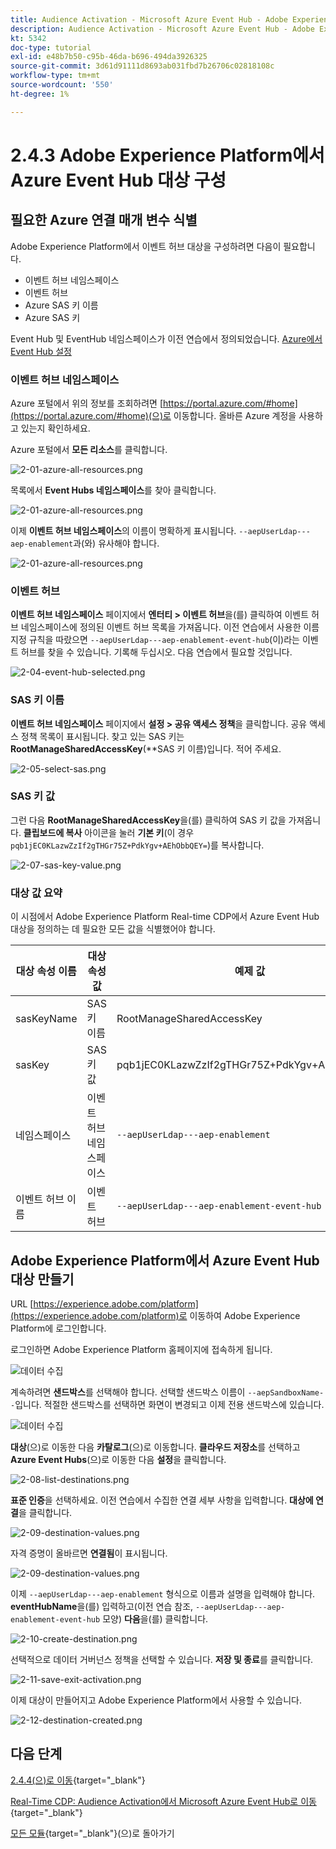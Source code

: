 ```yaml
---
title: Audience Activation - Microsoft Azure Event Hub - Adobe Experience Platform에서 Event Hub RTCDP 대상 설정
description: Audience Activation - Microsoft Azure Event Hub - Adobe Experience Platform에서 Event Hub RTCDP 대상 설정
kt: 5342
doc-type: tutorial
exl-id: e48b7b50-c95b-46da-b696-494da3926325
source-git-commit: 3d61d91111d8693ab031fbd7b26706c02818108c
workflow-type: tm+mt
source-wordcount: '550'
ht-degree: 1%

---
```


# 2.4.3 Adobe Experience Platform에서 Azure Event Hub 대상 구성

## 필요한 Azure 연결 매개 변수 식별

Adobe Experience Platform에서 이벤트 허브 대상을 구성하려면 다음이 필요합니다.

- 이벤트 허브 네임스페이스
- 이벤트 허브
- Azure SAS 키 이름
- Azure SAS 키

Event Hub 및 EventHub 네임스페이스가 이전 연습에서 정의되었습니다. [Azure에서 Event Hub 설정](./ex2.md)

### 이벤트 허브 네임스페이스

Azure 포털에서 위의 정보를 조회하려면 [https://portal.azure.com/#home](https://portal.azure.com/#home)(으)로 이동합니다. 올바른 Azure 계정을 사용하고 있는지 확인하세요.

Azure 포털에서 **모든 리소스**&#x200B;를 클릭합니다.

![2-01-azure-all-resources.png](./images/201azureallresources.png)

목록에서 **Event Hubs 네임스페이스**&#x200B;를 찾아 클릭합니다.

![2-01-azure-all-resources.png](./images/201azureallresources1.png)

이제 **이벤트 허브 네임스페이스**&#x200B;의 이름이 명확하게 표시됩니다. `--aepUserLdap---aep-enablement`과(와) 유사해야 합니다.

![2-01-azure-all-resources.png](./images/201azureallresources2.png)

### 이벤트 허브

**이벤트 허브 네임스페이스** 페이지에서 **엔터티 > 이벤트 허브**&#x200B;을(를) 클릭하여 이벤트 허브 네임스페이스에 정의된 이벤트 허브 목록을 가져옵니다. 이전 연습에서 사용한 이름 지정 규칙을 따랐으면 `--aepUserLdap---aep-enablement-event-hub`(이)라는 이벤트 허브를 찾을 수 있습니다. 기록해 두십시오. 다음 연습에서 필요할 것입니다.

![2-04-event-hub-selected.png](./images/204eventhubselected.png)

### SAS 키 이름

**이벤트 허브 네임스페이스** 페이지에서 **설정 > 공유 액세스 정책**&#x200B;을 클릭합니다. 공유 액세스 정책 목록이 표시됩니다. 찾고 있는 SAS 키는 **RootManageSharedAccessKey**(**SAS 키 이름)입니다. 적어 주세요.

![2-05-select-sas.png](./images/205selectsas.png)

### SAS 키 값

그런 다음 **RootManageSharedAccessKey**&#x200B;을(를) 클릭하여 SAS 키 값을 가져옵니다. **클립보드에 복사** 아이콘을 눌러 **기본 키**(이 경우 `pqb1jEC0KLazwZzIf2gTHGr75Z+PdkYgv+AEhObbQEY=`)를 복사합니다.

![2-07-sas-key-value.png](./images/207saskeyvalue.png)

### 대상 값 요약

이 시점에서 Adobe Experience Platform Real-time CDP에서 Azure Event Hub 대상을 정의하는 데 필요한 모든 값을 식별했어야 합니다.

| 대상 속성 이름 | 대상 속성 값 | 예제 값 |
|---|---|---|
| sasKeyName | SAS 키 이름 | RootManageSharedAccessKey |
| sasKey | SAS 키 값 | pqb1jEC0KLazwZzIf2gTHGr75Z+PdkYgv+AEhObbQEY= |
| 네임스페이스 | 이벤트 허브 네임스페이스 | `--aepUserLdap---aep-enablement` |
| 이벤트 허브 이름 | 이벤트 허브 | `--aepUserLdap---aep-enablement-event-hub` |

## Adobe Experience Platform에서 Azure Event Hub 대상 만들기

URL [https://experience.adobe.com/platform](https://experience.adobe.com/platform)로 이동하여 Adobe Experience Platform에 로그인합니다.

로그인하면 Adobe Experience Platform 홈페이지에 접속하게 됩니다.

![데이터 수집](./../../../../modules/delivery-activation/datacollection/dc1.2/images/home.png)

계속하려면 **샌드박스**&#x200B;를 선택해야 합니다. 선택할 샌드박스 이름이 ``--aepSandboxName--``입니다. 적절한 샌드박스를 선택하면 화면이 변경되고 이제 전용 샌드박스에 있습니다.

![데이터 수집](./../../../../modules/delivery-activation/datacollection/dc1.2/images/sb1.png)

**대상**(으)로 이동한 다음 **카탈로그**(으)로 이동합니다. **클라우드 저장소**&#x200B;를 선택하고 **Azure Event Hubs**(으)로 이동한 다음 **설정**&#x200B;을 클릭합니다.

![2-08-list-destinations.png](./images/208listdestinations.png)

**표준 인증**&#x200B;을 선택하세요. 이전 연습에서 수집한 연결 세부 사항을 입력합니다. **대상에 연결**&#x200B;을 클릭합니다.

![2-09-destination-values.png](./images/209destinationvalues.png)

자격 증명이 올바르면 **연결됨**&#x200B;이 표시됩니다.

![2-09-destination-values.png](./images/209destinationvaluesa.png)

이제 `--aepUserLdap---aep-enablement` 형식으로 이름과 설명을 입력해야 합니다. **eventHubName**&#x200B;을(를) 입력하고(이전 연습 참조, `--aepUserLdap---aep-enablement-event-hub` 모양) **다음**&#x200B;을(를) 클릭합니다.

![2-10-create-destination.png](./images/210createdestination.png)

선택적으로 데이터 거버넌스 정책을 선택할 수 있습니다. **저장 및 종료**&#x200B;를 클릭합니다.

![2-11-save-exit-activation.png](./images/211saveexitactivation.png)

이제 대상이 만들어지고 Adobe Experience Platform에서 사용할 수 있습니다.

![2-12-destination-created.png](./images/212destinationcreated.png)

## 다음 단계

[2.4.4(으)로 이동](./ex4.md){target="_blank"}

[Real-Time CDP: Audience Activation에서 Microsoft Azure Event Hub로 이동](./segment-activation-microsoft-azure-eventhub.md){target="_blank"}

[모든 모듈](./../../../../overview.md){target="_blank"}(으)로 돌아가기
